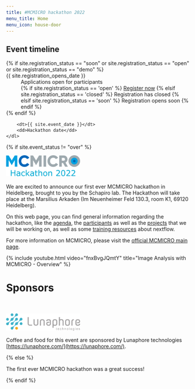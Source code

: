 ```yaml
---
title: #MCMICRO hackathon 2022 
menu_title: Home
menu_icon: house-door
---
```



<div class="aside">
    <h2><i class="bi bi-calendar3"></i> Event timeline</h2>
    <dl>
        {% if site.registration_status == "soon" or site.registration_status == "open" or site.registration_status == "demo" %}
            <dt>{{ site.registration_opens_date }}</dt>
            <dd>
                Applications open for participants<br>
                {% if site.registration_status == 'open' %}
                    <a href="{{ site.baseurl }}{% link registration.md %}" class="btn">Register now</a>
                {% elsif site.registration_status == 'closed' %}
                    <a class="btn disabled">Registration has closed</a>
                {% elsif site.registration_status == 'soon' %}
                    <a class="btn disabled">Registration opens soon</a>
                {% endif %}
            </dd>
        {% endif %}

        <dt>{{ site.event_date }}</dt>
        <dd>Hackathon date</dd>
    </dl>
</div>

{% if site.event_status != "over" %}

<img src="./assets/advert.png" alt="Hackathon Logo" style="width:40%;height:20%;">
<br><br>
We are excited to announce our first ever MCMICRO hackathon in Heidelberg, brought to you by the Schapiro lab. The Hackathon will take place at the Marsilius Arkaden (Im Neuenheimer Feld 130.3, room K1, 69120 Heidelberg).

On this web page, you can find general information regarding the hackathon, like the [agenda](agenda.md), the [participants](about.md) as well as the [projects](projects.md) that we will be working on, as well as some [training resources](resources.md) about nextflow.

For more information on MCMICRO, please visit the [official MCMICRO main page](https://mcmicro.org/).

{% include youtube.html video="fnxBvgJQmtY" title="Image Analysis with MCMICRO - Overview" %}

# Sponsors
<br><br>
<img src="./assets/lunaphore_logo.png" alt="Lunaphore Logo" style="width:40%;height:20%;">

Coffee and food for this event are sponsored by Lunaphore technologies [https://lunaphore.com/](https://lunaphore.com/).

{% else %}

The first ever MCMICRO hackathon was a great success!

{% endif %}
